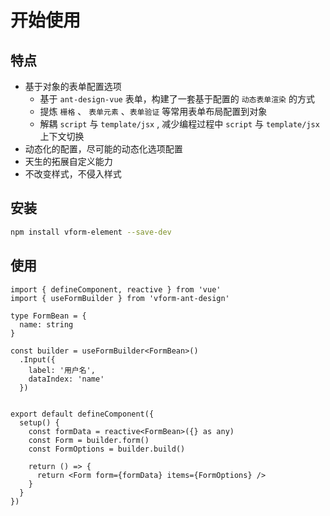 
# 开始使用

## 特点
- 基于对象的表单配置选项   
  - 基于 `ant-design-vue` 表单，构建了一套基于配置的 `动态表单渲染` 的方式
  - 提炼 `栅格` 、 `表单元素` 、`表单验证` 等常用表单布局配置到对象
  - 解耦 `script` 与 `template/jsx` , 减少编程过程中 `script` 与 `template/jsx` 上下文切换
- 动态化的配置，尽可能的动态化选项配置
- 天生的拓展自定义能力
- 不改变样式，不侵入样式

## 安装
```bash
npm install vform-element --save-dev
```


## 使用

```tsx
import { defineComponent, reactive } from 'vue'
import { useFormBuilder } from 'vform-ant-design'

type FormBean = {
  name: string
}

const builder = useFormBuilder<FormBean>()
  .Input({
    label: '用户名',
    dataIndex: 'name'
  })


export default defineComponent({
  setup() {
    const formData = reactive<FormBean>({} as any)
    const Form = builder.form()
    const FormOptions = builder.build()

    return () => {
      return <Form form={formData} items={FormOptions} />
    }
  }
})
```

<demo src="../../examples/guide/get-start.tsx"> 